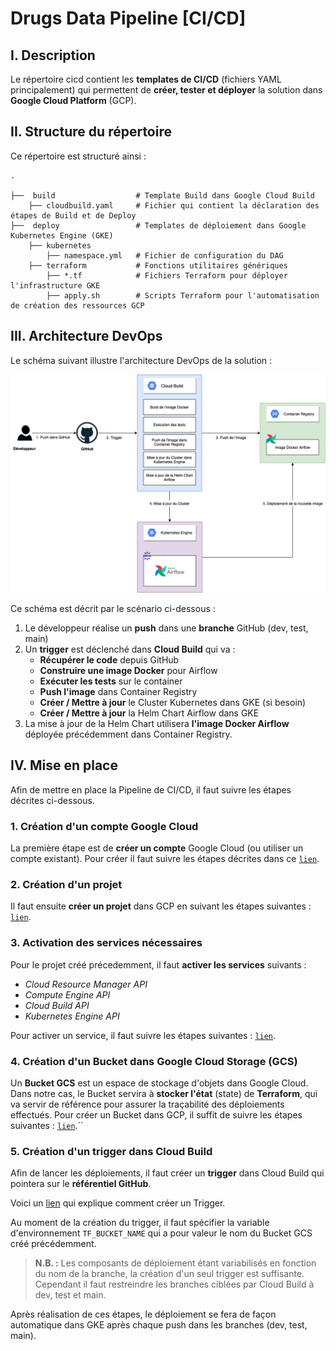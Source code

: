 # Drugs Data Pipeline [CI/CD]

## I. Description

Le répertoire cicd contient les **templates de CI/CD** (fichiers YAML principalement) qui permettent de **créer, tester et déployer** la solution dans **Google Cloud Platform** (GCP).

## II. Structure du répertoire

Ce répertoire est structuré ainsi :

    .

    ├──  build                  # Template Build dans Google Cloud Build
        ├── cloudbuild.yaml     # Fichier qui contient la déclaration des étapes de Build et de Deploy
    ├──  deploy                 # Templates de déploiement dans Google Kubernetes Engine (GKE)
        ├── kubernetes
            ├── namespace.yml   # Fichier de configuration du DAG
        ├── terraform           # Fonctions utilitaires génériques
            ├── *.tf            # Fichiers Terraform pour déployer l'infrastructure GKE
            ├── apply.sh        # Scripts Terraform pour l'automatisation de création des ressources GCP

## III. Architecture DevOps

Le schéma suivant illustre l'architecture DevOps de la solution :

![Architecture de déploiement](../img/devops-schema.png)

Ce schéma est décrit par le scénario ci-dessous :

1. Le développeur réalise un **push** dans une **branche** GitHub (dev, test, main)
2. Un **trigger** est déclenché dans **Cloud Build** qui va :
    - **Récupérer le code** depuis GitHub
    - **Construire une image Docker** pour Airflow
    - **Exécuter les tests** sur le container
    - **Push l'image** dans Container Registry
    - **Créer / Mettre à jour** le Cluster Kubernetes dans GKE (si besoin)
    - **Créer / Mettre à jour** la Helm Chart Airflow dans GKE
3. La mise à jour de la Helm Chart utilisera **l'image Docker Airflow** déployée précédemment dans Container Registry.

## IV. Mise en place

Afin de mettre en place la Pipeline de CI/CD, il faut suivre les étapes décrites ci-dessous.

### 1. Création d'un compte Google Cloud

La première étape est de **créer un compte** Google Cloud (ou utiliser un compte existant).
Pour créer il faut suivre les étapes décrites dans ce [```lien```](https://cloud.google.com/apigee/docs/hybrid/v1.1/precog-gcpaccount).

### 2. Création d'un projet

Il faut ensuite **créer un projet** dans GCP en suivant les étapes suivantes : [```lien```](https://cloud.google.com/resource-manager/docs/creating-managing-projects?hl=fr&visit_id=637523311862389376-2913023992&rd=1).

### 3. Activation des services nécessaires

Pour le projet créé précedemment, il faut **activer les services** suivants :

- *Cloud Resource Manager API*
- *Compute Engine API*
- *Cloud Build API*
- *Kubernetes Engine API*

Pour activer un service, il faut suivre les étapes suivantes : [```lien```](https://cloud.google.com/service-usage/docs/enable-disable?hl=fr).

### 4. Création d'un Bucket dans Google Cloud Storage (GCS)

Un **Bucket GCS** est un espace de stockage d'objets dans Google Cloud.
Dans notre cas, le Bucket servira à **stocker l'état** (state) de **Terraform**, qui va servir de référence pour assurer la traçabilité des déploiements effectués.
Pour créer un Bucket dans GCP, il suffit de suivre les étapes suivantes : [```lien```](https://cloud.google.com/storage/docs/creating-buckets?hl=fr).``

### 5. Création d'un trigger dans Cloud Build

Afin de lancer les déploiements, il faut créer un **trigger** dans Cloud Build qui pointera sur le **référentiel GitHub**.

Voici un [lien](https://cloud.google.com/build/docs/automating-builds/create-manage-triggers?hl=fr) qui explique comment créer un Trigger.

Au moment de la création du trigger, il faut spécifier la variable d'environnement ```TF_BUCKET_NAME``` qui a pour valeur le nom du Bucket GCS créé précédemment.

> **N.B. :** Les composants de déploiement étant variabilisés en fonction du nom de la branche, la création d'un seul trigger est suffisante. Cependant il faut restreindre les branches ciblées par Cloud Build à dev, test et main.

Après réalisation de ces étapes, le déploiement se fera de façon automatique dans GKE après chaque push dans les branches (dev, test, main).